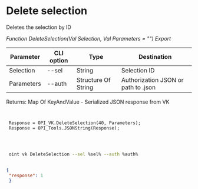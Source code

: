 ﻿---
sidebar_position: 7
---

# Delete selection
 Deletes the selection by ID


*Function DeleteSelection(Val Selection, Val Parameters = "") Export*

 | Parameter | CLI option | Type | Destination |
 |-|-|-|-|
 | Selection | --sel | String | Selection ID |
 | Parameters | --auth | Structure Of String | Authorization JSON or path to .json |

 
 Returns: Map Of KeyAndValue - Serialized JSON response from VK

```bsl title="Code example"
	
 
 Response = OPI_VK.DeleteSelection(40, Parameters);
 Response = OPI_Tools.JSONString(Response);
 
	
```

```sh title="CLI command example"
 
 oint vk DeleteSelection --sel %sel% --auth %auth%


```


```json title="Result"

{
 "response": 1
 }

```
